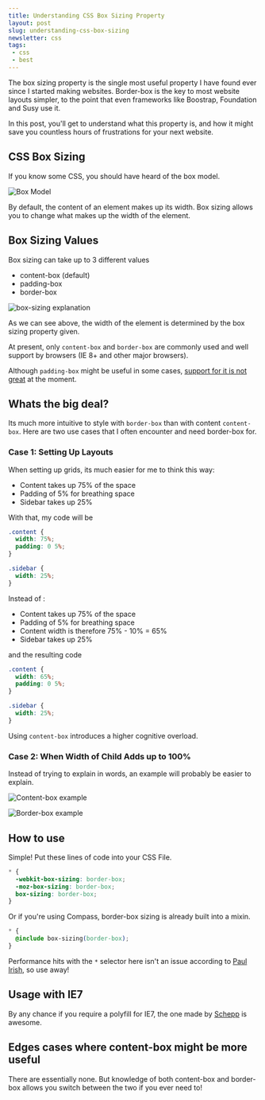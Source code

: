 ```yaml
---
title: Understanding CSS Box Sizing Property
layout: post
slug: understanding-css-box-sizing
newsletter: css
tags:
 - css
 - best
---
```


The box sizing property is the single most useful property I have found ever since I started making websites. Border-box is the key to most website layouts simpler, to the point that even frameworks like Boostrap, Foundation and Susy use it.

In this post, you'll get to understand what this property is, and how it might save you countless hours of frustrations for your next website.

<!--more-->

## CSS Box Sizing
If you know some CSS, you should have heard of the box model.

![][image-1]

By default, the content of an element makes up its width. Box sizing allows you to change what makes up the width of the element.

## Box Sizing Values

Box sizing can take up to 3 different values

- content-box (default)
- padding-box
- border-box

![][image-2]

As we can see above, the width of the element is determined by the box sizing property given.

At present, only `content-box` and `border-box` are commonly used and well support by browsers (IE 8+ and other major browsers).

Although `padding-box` might be useful in some cases, [support for it is not great][1] at the moment.

## Whats the big deal?
Its much more intuitive to style with `border-box` than with content `content-box`. Here are two use cases that I often encounter and need border-box for.

### Case 1: Setting Up Layouts
When setting up grids, its much easier for me to think this way:
- Content takes up 75% of the space
- Padding of 5% for breathing space
- Sidebar takes up 25%

With that, my code will be

```css
.content {
  width: 75%;
  padding: 0 5%;
}

.sidebar {
  width: 25%;
}
```

Instead of :
- Content takes up 75% of the space
- Padding of 5% for breathing space
- Content width is therefore 75% - 10% = 65%
- Sidebar takes up 25%

and the resulting code

```css
.content {
  width: 65%;
  padding: 0 5%;
}

.sidebar {
  width: 25%;
}
```

Using `content-box` introduces a higher cognitive overload.

### Case 2: When Width of Child Adds up to 100%

Instead of trying to explain in words, an example will probably be easier to explain.

![][image-3]

![][image-4]

## How to use

Simple! Put these lines of code into your CSS File.

```css
* {
  -webkit-box-sizing: border-box;
  -moz-box-sizing: border-box;
  box-sizing: border-box;
}
```

Or if you're using Compass, border-box sizing is already built into a mixin.

```css
* {
  @include box-sizing(border-box);
}
```

Performance hits with the `*` selector here isn't an issue according to [Paul Irish][2], so use away!

## Usage with IE7
By any chance if you require a polyfill for IE7, the one made by [Schepp][3] is awesome.

## Edges cases where content-box might be more useful
There are essentially none. But knowledge of both content-box and border-box allows you switch between the two if you ever need to!

[1]:  http://caniuse.com/#search=padding-box "Padding box cross browser support"
[2]:  http://www.paulirish.com/2012/box-sizing-border-box-ftw/
[3]:  https://github.com/Schepp/box-sizing-polyfill "Box sizing polyfill"

[image-1]:  /images/2014/02/box-model.jpg "Box Model"
[image-2]:  /images/2014/02/box-sizing.jpg "box-sizing explanation"
[image-3]:  /images/2014/02/content-box-example.jpg "Content-box example"
[image-4]:  /images/2014/02/border-box-example.jpg "Border-box example"
